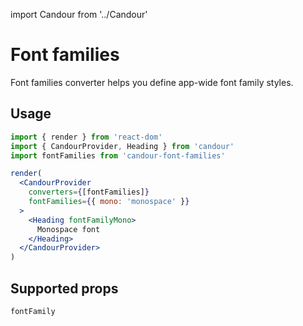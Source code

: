 import Candour from '../Candour'

# Font families

Font families converter helps you define app-wide font family styles.

## Usage

```jsx
import { render } from 'react-dom'
import { CandourProvider, Heading } from 'candour'
import fontFamilies from 'candour-font-families'

render(
  <CandourProvider
    converters={[fontFamilies]}
    fontFamilies={{ mono: 'monospace' }}
  >
    <Heading fontFamilyMono>
      Monospace font
    </Heading>
  </CandourProvider>
)
```

## Supported props

```
fontFamily
```
